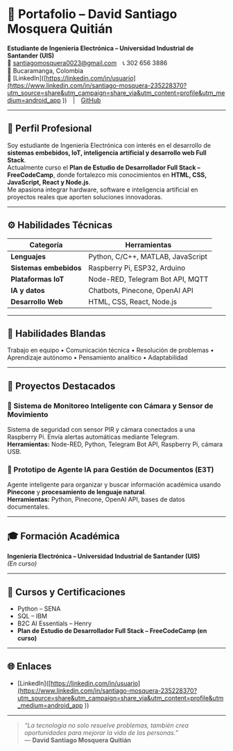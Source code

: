 # 💼 Portafolio – David Santiago Mosquera Quitián  

**Estudiante de Ingeniería Electrónica – Universidad Industrial de Santander (UIS)**  
📧 santiagomosquera0023@gmail.com 📞 302 656 3886  
📍 Bucaramanga, Colombia  
🔗 [LinkedIn]([https://linkedin.com/in/usuario](https://www.linkedin.com/in/santiago-mosquera-235228370?utm_source=share&utm_campaign=share_via&utm_content=profile&utm_medium=android_app )) | [GitHub](https://github.com/usuario)  

---

## 👤 Perfil Profesional  
Soy estudiante de Ingeniería Electrónica con interés en el desarrollo de **sistemas embebidos, IoT, inteligencia artificial y desarrollo web Full Stack**.  
Actualmente curso el **Plan de Estudio de Desarrollador Full Stack – FreeCodeCamp**, donde fortalezco mis conocimientos en **HTML, CSS, JavaScript, React y Node.js**.  
Me apasiona integrar hardware, software e inteligencia artificial en proyectos reales que aporten soluciones innovadoras.

---

## ⚙️ Habilidades Técnicas  

| Categoría | Herramientas |
|------------|---------------|
| **Lenguajes** | Python, C/C++, MATLAB, JavaScript |
| **Sistemas embebidos** | Raspberry Pi, ESP32, Arduino |
| **Plataformas IoT** | Node-RED, Telegram Bot API, MQTT |
| **IA y datos** | Chatbots, Pinecone, OpenAI API |
| **Desarrollo Web** | HTML, CSS, React, Node.js |

---

## 🧠 Habilidades Blandas  
Trabajo en equipo • Comunicación técnica • Resolución de problemas • Aprendizaje autónomo • Pensamiento analítico • Adaptabilidad  

---

## 🚀 Proyectos Destacados  

### 📡 Sistema de Monitoreo Inteligente con Cámara y Sensor de Movimiento  
Sistema de seguridad con sensor PIR y cámara conectados a una Raspberry Pi. Envía alertas automáticas mediante Telegram.  
**Herramientas:** Node-RED, Python, Telegram Bot API, Raspberry Pi, cámara USB.  

### 🤖 Prototipo de Agente IA para Gestión de Documentos (E3T)  
Agente inteligente para organizar y buscar información académica usando **Pinecone** y **procesamiento de lenguaje natural**.  
**Herramientas:** Python, Pinecone, OpenAI API, bases de datos documentales.  

---

## 🎓 Formación Académica  
**Ingeniería Electrónica – Universidad Industrial de Santander (UIS)**  
_(En curso)_  

---

## 🧩 Cursos y Certificaciones  
- Python – SENA  
- SQL – IBM  
- B2C AI Essentials – Henry  
- **Plan de Estudio de Desarrollador Full Stack – FreeCodeCamp (en curso)**  

---

## 🌐 Enlaces  
- [LinkedIn]([https://linkedin.com/in/usuario](https://www.linkedin.com/in/santiago-mosquera-235228370?utm_source=share&utm_campaign=share_via&utm_content=profile&utm_medium=android_app ))  


---

> _“La tecnología no solo resuelve problemas, también crea oportunidades para mejorar la vida de las personas.”_  
> — **David Santiago Mosquera Quitián**
